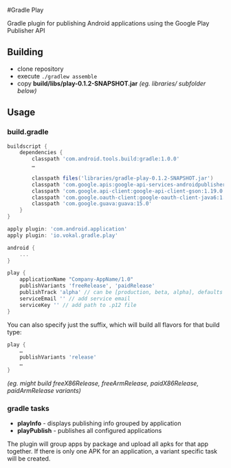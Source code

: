#Gradle Play

Gradle plugin for publishing Android applications using the Google Play Publisher API

## Building
- clone repository
- execute `./gradlew assemble`
- copy __build/libs/play-0.1.2-SNAPSHOT.jar__ *(eg. libraries/ subfolder below)*

## Usage

### build.gradle
```groovy
buildscript {
    dependencies {
        classpath 'com.android.tools.build:gradle:1.0.0'
        …
        
        classpath files('libraries/gradle-play-0.1.2-SNAPSHOT.jar')
        classpath 'com.google.apis:google-api-services-androidpublisher:v2-rev2-1.19.0'
        classpath 'com.google.api-client:google-api-client-gson:1.19.0'
        classpath 'com.google.oauth-client:google-oauth-client-java6:1.19.0'
        classpath 'com.google.guava:guava:15.0'
    }
}

apply plugin: 'com.android.application'
apply plugin: 'io.vokal.gradle.play'

android {
    ...
}

play {
    applicationName "Company-AppName/1.0"
    publishVariants 'freeRelease', 'paidRelease'
    publishTrack 'alpha' // can be [production, beta, alpha], defaults to 'alpha'
    serviceEmail '' // add service email
    serviceKey '' // add path to .p12 file
}
```

You can also specify just the suffix, which will build all flavors for that build type:
```groovy
play {
    …
    publishVariants 'release'
    …
}
```
*(eg. might build _freeX86Release, freeArmRelease, paidX86Release, paidArmRelease_ variants)*

### gradle tasks
- **playInfo** - displays publishing info grouped by application
- **playPublish** - publishes all configured applications

The plugin will group apps by package and upload all apks for that app together.
If there is only one APK for an application, a variant specific task will be created.